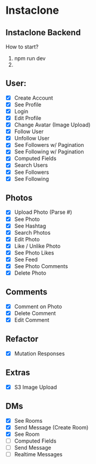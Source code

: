 # Instaclone

## Instaclone Backend

How to start?

1. npm run dev
2.

## User:

- [x] Create Account
- [x] See Profile
- [X] Login
- [X] Edit Profile
- [X] Change Avatar (Image Upload)
- [x] Follow User
- [x] Unfollow User
- [x] See Followers w/ Pagination
- [x] See Following w/ Pagination
- [X] Computed Fields
- [X] Search Users
- [X] See Followers
- [X] See Following

## Photos

- [X] Upload Photo (Parse #)
- [X] See Photo
- [X] See Hashtag
- [X] Search Photos
- [X] Edit Photo
- [X] Like / Unlike Photo
- [X] See Photo Likes
- [X] See Feed
- [X] See Photo Comments
- [x] Delete Photo

## Comments

- [X] Comment on Photo
- [X] Delete Comment
- [X] Edit Comment

## Refactor

- [X] Mutation Responses

## Extras

- [X] S3 Image Upload

## DMs

- [X] See Rooms
- [X] Send Message (Create Room)
- [X] See Room
- [ ] Computed Fields
- [ ] Send Message
- [ ] Realtime Messages